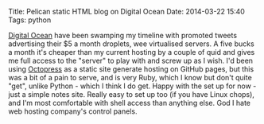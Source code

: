 Title: Pelican static HTML blog on Digital Ocean
Date: 2014-03-22 15:40
Tags: python

[Digital Ocean](digitalocean.com) have been swamping my timeline with promoted tweets advertising their $5 a month droplets, wee virtualised servers.  A five bucks a month it's cheaper than my current hosting by a couple of quid and gives me full access to the "server" to play with and screw up as I wish.  I'd been using [Octopress](octopress.org) as a static site generate hosting on GitHub pages, but this was a bit of a pain to serve, and is very Ruby, which I know but don't quite "get", unlike Python - which I think I do get.  Happy with the set up for now - just a simple notes site.  Really easy to set up too (if you have Linux chops), and I'm most comfortable with shell access than anything else.  God I hate web hosting company's control panels.